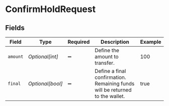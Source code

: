 # ConfirmHoldRequest


## Fields

| Field                                                                        | Type                                                                         | Required                                                                     | Description                                                                  | Example                                                                      |
| ---------------------------------------------------------------------------- | ---------------------------------------------------------------------------- | ---------------------------------------------------------------------------- | ---------------------------------------------------------------------------- | ---------------------------------------------------------------------------- |
| `amount`                                                                     | *Optional[int]*                                                              | :heavy_minus_sign:                                                           | Define the amount to transfer.                                               | 100                                                                          |
| `final`                                                                      | *Optional[bool]*                                                             | :heavy_minus_sign:                                                           | Define a final confirmation. Remaining funds will be returned to the wallet. | true                                                                         |